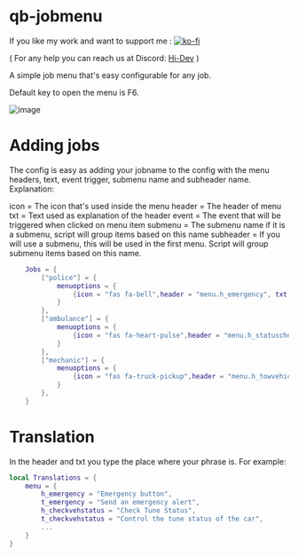 # qb-jobmenu

If you like my work and want to support me : [![ko-fi](https://ko-fi.com/img/githubbutton_sm.svg)](https://ko-fi.com/F2F3EU9ME)

( For any help you can reach us at Discord: [Hi-Dev](https://discord.com/invite/pSJPPctrNx) )

A simple job menu that's easy configurable for any job.

Default key to open the menu is F6.

![image](https://media.discordapp.net/attachments/982271042699546624/983878867989168128/qb-jobmenu.png)

# Adding jobs

The config is easy as adding your jobname to the config with the menu headers, text, event trigger, submenu name and subheader name.
Explanation:

icon = The icon that's used inside the menu
header = The header of menu
txt = Text used as explanation of the header
event = The event that will be triggered when clicked on menu item
submenu = The submenu name if it is a submenu, script will group items based on this name
subheader = If you will use a submenu, this will be used in the first menu. Script will group submenu items based on this name.

```lua
    Jobs = {
        ["police"] = {
            menuoptions = {
                {icon = "fas fa-bell",header = "menu.h_emergency", txt = "menu.t_emergency", event = "police:client:SendPoliceEmergencyAlert",submenu = "", subheader = ""},
            }
        },
        ["ambulance"] = {
            menuoptions = {
                {icon = "fas fa-heart-pulse",header = "menu.h_statuscheck", txt = "menu.t_statuscheck", event = "hospital:client:CheckStatus",submenu = "", subheader = ""},
            }
        },
        ["mechanic"] = {
            menuoptions = {
                {icon = "fas fa-truck-pickup",header = "menu.h_towvehicle", txt = "menu.t_towvehicle", event = "qb-tow:client:TowVehicle",submenu = "", subheader = ""},
            }
        },
    }
```

# Translation

In the header and txt you type the place where your phrase is.
For example:

```lua
local Translations = {
    menu = {
        h_emergency = "Emergency button",
        t_emergency = "Send an emergency alert",
        h_checkvehstatus = "Check Tune Status",
        t_checkvehstatus = "Control the tune status of the car",
        ...
    }
}

```
